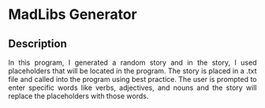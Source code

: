 <h1>MadLibs Generator</h1>
<h2>Description</h2>
<p align = "justify">In this program, I generated a random story and in the story, I used placeholders that will be located in the program. The story is placed in a .txt file and called into the program using best practice. The user is prompted to enter specific words like verbs, adjectives, and nouns and the story will replace the placeholders with those words.</p>
